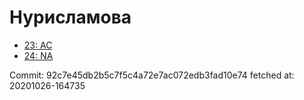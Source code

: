# Нурисламова
- [23: AC](23.md)
- [24: NA](24.md)

Commit: 92c7e45db2b5c7f5c4a72e7ac072edb3fad10e74
 fetched at: 20201026-164735
